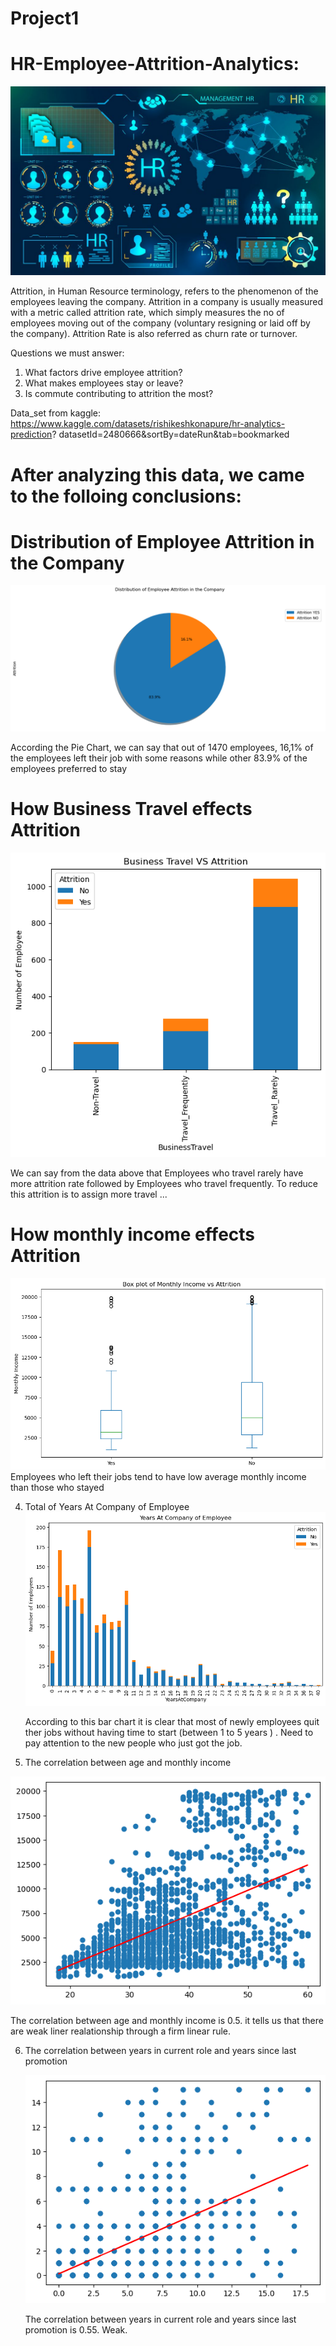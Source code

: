 # Project1

# HR-Employee-Attrition-Analytics:

![](images/HR.jpg)

Attrition, in Human Resource terminology, refers to the phenomenon of the employees leaving the company. Attrition in a company is usually measured with a metric called attrition rate, which simply measures the no of employees moving out of the company (voluntary resigning or laid off by the company). Attrition Rate is also referred as churn rate or turnover.

Questions we must answer: 
1. What factors drive employee attrition?
2. What makes employees stay or  leave?
3. Is commute contributing to attrition the most?

Data_set from kaggle:
https://www.kaggle.com/datasets/rishikeshkonapure/hr-analytics-prediction?
datasetId=2480666&sortBy=dateRun&tab=bookmarked

#   After analyzing this data, we came to the folloing conclusions: 


#  Distribution of Employee Attrition in the Company

   ![](images/fig1.png)

According the Pie Chart, we can say that out of 1470 employees, 16,1% of the employees left their job with some reasons while other 83.9% of the employees preferred to stay 


 # How Business Travel effects Attrition
   ![](images/fig2.png)

We can say from the data above that Employees who travel rarely have more attrition rate followed by Employees who travel frequently. To reduce this attrition is to assign more travel ...

 
 # How monthly income effects Attrition
   ![](images/fig4.png)
Employees who left their jobs tend to have low average monthly income than those who stayed

4.  Total of Years At Company of Employee
      ![](images/fig6.png)
    
    According to this bar chart it is clear that most of newly employees quit ther jobs without having time to start (between 1 to 5 years ) . 
    Need to pay attention to the new people who just got the job.    


5. The correlation between age and monthly income
   
  ![](images/fig5.png)

   The correlation between age and monthly income is 0.5. it tells us that there are weak liner realationship through a firm linear rule.
   
6. The correlation between years in current role and years since last promotion
   
    ![](images/fig7.png)
   
   The correlation between years in current role and years since last promotion is 0.55. Weak.

 

